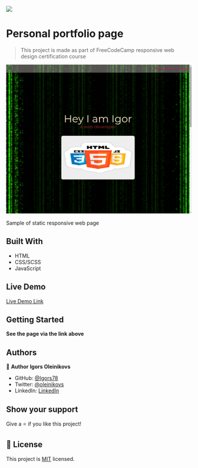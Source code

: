 ![](https://img.shields.io/badge/Microverse-blueviolet)

# Personal portfolio page

> This project is made as part of FreeCodeCamp responsive web design certification course

![screenshot](./portfolio.png)

Sample of static responsive web page 

## Built With

- HTML
- CSS/SCSS
- JavaScript

## Live Demo

[Live Demo Link](https://igors78.github.io/portfolio/)


## Getting Started

**See the page via the link above**






## Authors

👤 **Author**
**Igors Oleinikovs**
- GitHub: [@Igors78](https://github.com/Igors78)
- Twitter: [@oleinikovs](https://twitter.com/oleinikovs)
- LinkedIn: [LinkedIn](https://www.linkedin.com/in/igors-oleinikovs-17a10958/)



## Show your support

Give a ⭐️ if you like this project!



## 📝 License

This project is [MIT](./license.txt) licensed.
